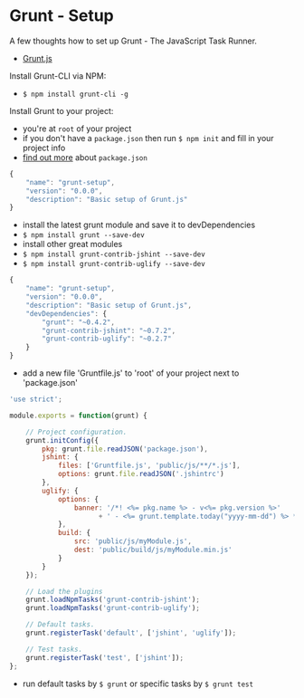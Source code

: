 # Grunt - Setup

A few thoughts how to set up Grunt - The JavaScript Task Runner.

- [Grunt.js][grunt.js]

Install Grunt-CLI via NPM:

- `$ npm install grunt-cli -g`

Install Grunt to your project:

- you're at `root` of your project
- if you don't have a `package.json` then run `$ npm init` and fill in your project info
- [find out more][package.json] about `package.json`

```javascript
{
    "name": "grunt-setup",
    "version": "0.0.0",
    "description": "Basic setup of Grunt.js"
}
```

- install the latest grunt module and save it to devDependencies
- `$ npm install grunt --save-dev`
- install other great modules
- `$ npm install grunt-contrib-jshint --save-dev`
- `$ npm install grunt-contrib-uglify --save-dev`

```javascript
{
    "name": "grunt-setup",
    "version": "0.0.0",
    "description": "Basic setup of Grunt.js",
    "devDependencies": {
        "grunt": "~0.4.2",
        "grunt-contrib-jshint": "~0.7.2",
        "grunt-contrib-uglify": "~0.2.7"
    }
}
```

- add a new file 'Gruntfile.js' to 'root' of your project next to 'package.json'

```javascript
'use strict';

module.exports = function(grunt) {

    // Project configuration.
    grunt.initConfig({
        pkg: grunt.file.readJSON('package.json'),
        jshint: {
            files: ['Gruntfile.js', 'public/js/**/*.js'],
            options: grunt.file.readJSON('.jshintrc')
        },
        uglify: {
            options: {
                banner: '/*! <%= pkg.name %> - v<%= pkg.version %>' 
                      + ' - <%= grunt.template.today("yyyy-mm-dd") %> */\n'
            },
            build: {
                src: 'public/js/myModule.js',
                dest: 'public/build/js/myModule.min.js'
            }
        }
    });

    // Load the plugins
    grunt.loadNpmTasks('grunt-contrib-jshint');
    grunt.loadNpmTasks('grunt-contrib-uglify');

    // Default tasks.
    grunt.registerTask('default', ['jshint', 'uglify']);

    // Test tasks.
    grunt.registerTask('test', ['jshint']);
};
```

- run default tasks by `$ grunt` or specific tasks by `$ grunt test`

[grunt.js]: http://gruntjs.com/
[package.json]: https://npmjs.org/doc/json.html